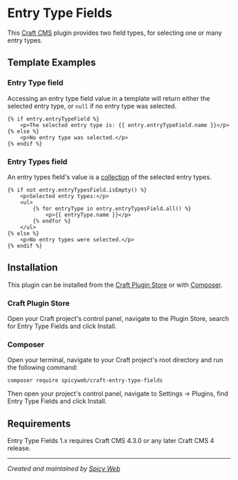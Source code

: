 # Entry Type Fields

This [Craft CMS](https://craftcms.com) plugin provides two field types, for selecting one or many entry types.

## Template Examples

### Entry Type field

Accessing an entry type field value in a template will return either the selected entry type, or `null` if no entry type was selected.

```twig
{% if entry.entryTypeField %}
    <p>The selected entry type is: {{ entry.entryTypeField.name }}</p>
{% else %}
    <p>No entry type was selected.</p>
{% endif %}
```

### Entry Types field

An entry types field's value is a [collection](https://laravel.com/docs/9.x/collections) of the selected entry types.

```twig
{% if not entry.entryTypesField.isEmpty() %}
    <p>Selected entry types:</p>
    <ul>
        {% for entryType in entry.entryTypesField.all() %}
            <p>{{ entryType.name }}</p>
        {% endfor %}
    </ul>
{% else %}
    <p>No entry types were selected.</p>
{% endif %}
```

## Installation

This plugin can be installed from the [Craft Plugin Store](https://plugins.craftcms.com/) or with [Composer](https://packagist.org/).

### Craft Plugin Store

Open your Craft project's control panel, navigate to the Plugin Store, search for Entry Type Fields and click Install.

### Composer

Open your terminal, navigate to your Craft project's root directory and run the following command:

```
composer require spicyweb/craft-entry-type-fields
```

Then open your project's control panel, navigate to Settings &rarr; Plugins, find Entry Type Fields and click Install.

## Requirements

Entry Type Fields 1.x requires Craft CMS 4.3.0 or any later Craft CMS 4 release.

---

*Created and maintained by [Spicy Web](https://spicyweb.com.au)*
